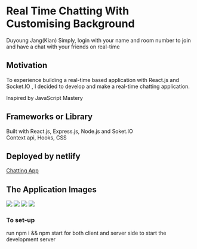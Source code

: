 # Real Time Chatting With Customising Background
Duyoung Jang(Kian)
Simply, login with your name and room number to join and have a chat with your friends on real-time

## Motivation
To experience building a real-time based application with React.js and Socket.IO , I decided to develop and make a real-time chatting application. <p>Inspired by JavaScript Mastery</p>

## Frameworks or Library 
Built with React.js, Express.js, Node.js and Soket.IO </br>
Context api, Hooks, CSS
## Deployed by netlify
[Chatting App](https://youthful-hermann-322802.netlify.com) 
<h2>The Application Images</h2>
<img src="https://user-images.githubusercontent.com/54985943/113584560-02a30200-9666-11eb-9592-4da8b46182d1.png" />
<img src="https://user-images.githubusercontent.com/54985943/113584572-05055c00-9666-11eb-8eda-33f637cc7aa4.png" />
<img src="https://user-images.githubusercontent.com/54985943/113584565-03d42f00-9666-11eb-800a-44ccf39942de.png" />
<img src="https://user-images.githubusercontent.com/54985943/113584575-059df280-9666-11eb-828a-33a1c2a2bd5d.png" />

### To set-up
run npm i && npm start for both client and server side to start the development server
